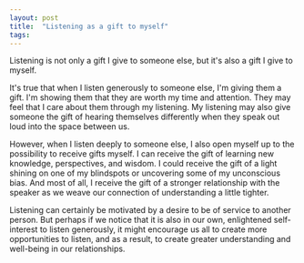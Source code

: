 ```yaml
---
layout: post
title:  "Listening as a gift to myself"
tags: 
---
```


Listening is not only a gift I give to someone else, but it's also a gift I give to myself.

It's true that when I listen generously to someone else, I'm giving them a gift. I'm showing them that they are worth my time and attention. They may feel that I care about them through my listening. My listening may also give someone the gift of hearing themselves differently when they speak out loud into the space between us.

However, when I listen deeply to someone else, I also open myself up to the possibility to receive gifts myself. I can receive the gift of learning new knowledge, perspectives, and wisdom. I could receive the gift of a light shining on one of my blindspots or uncovering some of my unconscious bias. And most of all, I receive the gift of a stronger relationship with the speaker as we weave our connection of understanding a little tighter.

Listening can certainly be motivated by a desire to be of service to another person. But perhaps if we notice that it is also in our own, enlightened self-interest to listen generously, it might encourage us all to create more opportunities to listen, and as a result, to create greater understanding and well-being in our relationships.